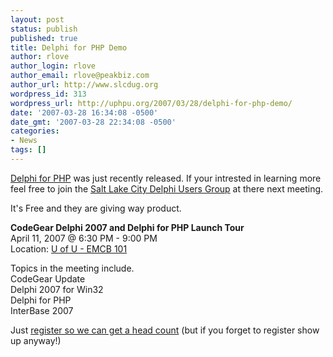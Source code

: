 ```yaml
---
layout: post
status: publish
published: true
title: Delphi for PHP Demo
author: rlove
author_login: rlove
author_email: rlove@peakbiz.com
author_url: http://www.slcdug.org
wordpress_id: 313
wordpress_url: http://uphpu.org/2007/03/28/delphi-for-php-demo/
date: '2007-03-28 16:34:08 -0500'
date_gmt: '2007-03-28 22:34:08 -0500'
categories:
- News
tags: []
---
```

<p><a href="http://www.codegear.com/Products/Delphi/DelphiforPHP/tabid/237/Default.aspx">Delphi for PHP</a> was just recently released. If your intrested in learning more feel free to join the <a href="http://www.slcdug.org">Salt Lake City Delphi Users Group</a> at there next meeting.</p>
<p>It's Free and they are giving way product.</p>
<p class="information"><strong>CodeGear Delphi 2007 and Delphi for PHP Launch Tour</strong><br />
April 11, 2007 @ 6:30 PM - 9:00 PM<br />
Location: <a href="http://www.google.com/maps?q=80+Central+Campus+Dr,+Salt+Lake+City,+UT+84112+(U+of+U+-+EMCB+Building)&amp;sll=40.771442,-111.904678&amp;sspn=0.092822,0.150547&amp;ie=UTF8&amp;z=13&amp;ll=40.762861,-111.903133&amp;spn=0.092834,0.21595&amp;om=1&amp;iwloc=addr">U of U  - EMCB 101</a></p>
<p class="note">Topics in the meeting include.<br />
CodeGear Update<br />
Delphi 2007 for Win32<br />
Delphi for PHP<br />
InterBase 2007</p>
<p class="note">Just <a href="http://video.codegear.com/launchtour/signmeup.exe/register">register so we can get a head count</a> (but if you forget to register show up anyway!)</p>
